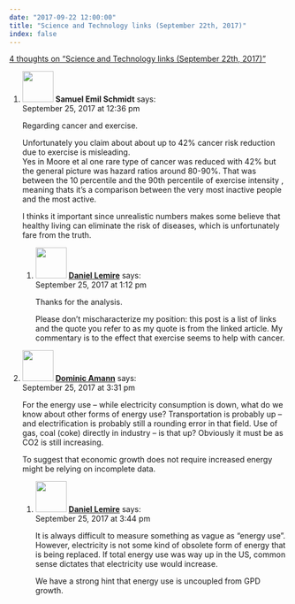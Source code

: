 ```yaml
---
date: "2017-09-22 12:00:00"
title: "Science and Technology links (September 22th, 2017)"
index: false
---
```


[4 thoughts on &ldquo;Science and Technology links (September 22th, 2017)&rdquo;](/lemire/blog/2017/09-22-science-and-technology-links-september-22th-2017)

<ol class="comment-list">
<li id="comment-286973" class="comment even thread-even depth-1 parent">
<div class="comment-author vcard">
<img alt src="https://secure.gravatar.com/avatar/477fb84347be7df5883c5b9ff80203f5?s=56&#038;d=mm&#038;r=g" srcset="https://secure.gravatar.com/avatar/477fb84347be7df5883c5b9ff80203f5?s=112&#038;d=mm&#038;r=g 2x" class="avatar avatar-56 photo" height="56" width="56" decoding="async" /> <b class="fn">Samuel Emil Schmidt</b> <span class="says">says:</span> </div>
<div class="comment-metadata"><time datetime="2017-09-25T12:36:47+00:00">September 25, 2017 at 12:36 pm</time></a> </div>
<div class="comment-content">
<p>Regarding cancer and exercise.</p>
<p>Unfortunately you claim about about up to 42% cancer risk reduction due to exercise is misleading.<br/>
Yes in Moore et al one rare type of cancer was reduced with 42% but the general picture was hazard ratios around 80-90%. That was between the 10 percentile and the 90th percentile of exercise intensity , meaning thats it&rsquo;s a comparison between the very most inactive people and the most active.</p>
<p>I thinks it important since unrealistic numbers makes some believe that healthy living can eliminate the risk of diseases, which is unfortunately fare from the truth.</p>
</div>
<ol class="children">
<li id="comment-286986" class="comment byuser comment-author-lemire bypostauthor odd alt depth-2">
<div class="comment-author vcard">
<img alt src="https://secure.gravatar.com/avatar/2ca999bef9535950f5b84281a4dab006?s=56&#038;d=mm&#038;r=g" srcset="https://secure.gravatar.com/avatar/2ca999bef9535950f5b84281a4dab006?s=112&#038;d=mm&#038;r=g 2x" class="avatar avatar-56 photo" height="56" width="56" decoding="async" /> <b class="fn"><a href="https://lemire.me/en/" class="url" rel="ugc">Daniel Lemire</a></b> <span class="says">says:</span> </div>
<div class="comment-metadata"><time datetime="2017-09-25T13:12:41+00:00">September 25, 2017 at 1:12 pm</time></a> </div>
<div class="comment-content">
<p>Thanks for the analysis.</p>
<p>Please don&rsquo;t mischaracterize my position: this post is a list of links and the quote you refer to as my quote is from the linked article. My commentary is to the effect that exercise seems to help with cancer.</p>
</div>
</li>
</ol>
</li>
<li id="comment-287030" class="comment even thread-odd thread-alt depth-1 parent">
<div class="comment-author vcard">
<img alt src="https://secure.gravatar.com/avatar/1b5f40ec7c1e07935001188ea498d188?s=56&#038;d=mm&#038;r=g" srcset="https://secure.gravatar.com/avatar/1b5f40ec7c1e07935001188ea498d188?s=112&#038;d=mm&#038;r=g 2x" class="avatar avatar-56 photo" height="56" width="56" loading="lazy" decoding="async" /> <b class="fn"><a href="https://blog.lbs.ca/technology" class="url" rel="ugc external nofollow">Dominic Amann</a></b> <span class="says">says:</span> </div>
<div class="comment-metadata"><time datetime="2017-09-25T15:31:02+00:00">September 25, 2017 at 3:31 pm</time></a> </div>
<div class="comment-content">
<p>For the energy use &#8211; while electricity consumption is down, what do we know about other forms of energy use? Transportation is probably up &#8211; and electrification is probably still a rounding error in that field. Use of gas, coal (coke) directly in industry &#8211; is that up? Obviously it must be as CO2 is still increasing.</p>
<p>To suggest that economic growth does not require increased energy might be relying on incomplete data.</p>
</div>
<ol class="children">
<li id="comment-287031" class="comment byuser comment-author-lemire bypostauthor odd alt depth-2">
<div class="comment-author vcard">
<img alt src="https://secure.gravatar.com/avatar/2ca999bef9535950f5b84281a4dab006?s=56&#038;d=mm&#038;r=g" srcset="https://secure.gravatar.com/avatar/2ca999bef9535950f5b84281a4dab006?s=112&#038;d=mm&#038;r=g 2x" class="avatar avatar-56 photo" height="56" width="56" loading="lazy" decoding="async" /> <b class="fn"><a href="https://lemire.me/en/" class="url" rel="ugc">Daniel Lemire</a></b> <span class="says">says:</span> </div>
<div class="comment-metadata"><time datetime="2017-09-25T15:44:45+00:00">September 25, 2017 at 3:44 pm</time></a> </div>
<div class="comment-content">
<p>It is always difficult to measure something as vague as &ldquo;energy use&rdquo;. However, electricity is not some kind of obsolete form of energy that is being replaced. If total energy use was way up in the US, common sense dictates that electricity use would increase.</p>
<p>We have a strong hint that energy use is uncoupled from GPD growth.</p>
</div>
</li>
</ol>
</li>
</ol>
